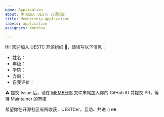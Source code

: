 ```yaml
---
name: Application
about: 申请加入 UESTC 开源组织
title: Membership Application
labels: application
assignees: Xunzhuo

---
```


Hi! 欢迎加入 UESTC 开源组织 👏，请填写以下信息：

- 姓名：
- 年级：
- 学院：
- 方向：
- 自我评价：

⚠️ 提交 Issue 后，请在 [MEMBERS](https://github.com/uestcer/community/blob/master/MEMBERS) 文件末尾加入你的 GitHub ID 并提交 PR，等待 Maintainer 的审核

希望你在开源社区有所收获，UESTCer，互助、共进 :) 👪
